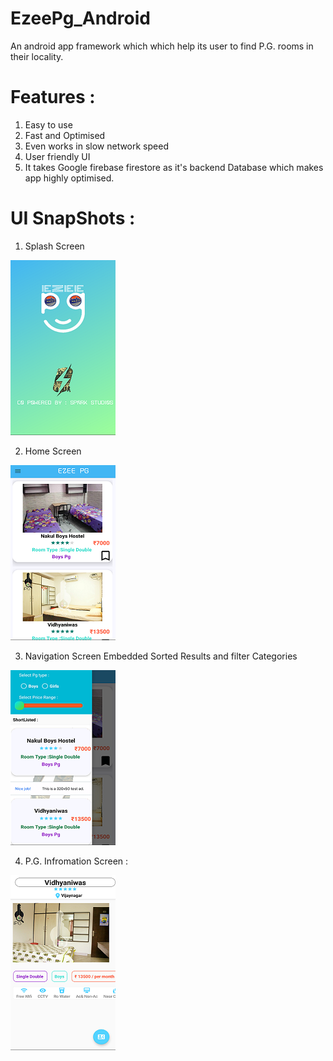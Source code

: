 # EzeePg_Android

An android app framework which which help its user to find P.G. rooms in their locality.

# Features : 
1. Easy to use
2. Fast and Optimised  
3. Even works in slow network speed
4. User friendly UI
5. It takes Google firebase firestore as it's backend Database which makes app highly optimised.

# UI SnapShots : 
1. Splash Screen

![](https://github.com/panchamsheoran77/EzeePg_Android/blob/master/snaps/splash.png "Splash Screen")

2. Home Screen 

![](https://github.com/panchamsheoran77/EzeePg_Android/blob/master/snaps/home.png "Home Screen")

3. Navigation Screen Embedded Sorted Results and filter Categories 

![](https://github.com/panchamsheoran77/EzeePg_Android/blob/master/snaps/filtered.png "Navigation Screen")

4. P.G. Infromation Screen : 

![](https://github.com/panchamsheoran77/EzeePg_Android/blob/master/snaps/pgInfo.png "PG Info Screen")

